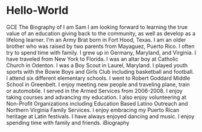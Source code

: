 # Hello-World
GCE
The Biography of I am Sam
I am looking forward to learning the true value of an education giving back to the community, as well as develop as a lifelong learner. 
I'm an Army Brat born in Fort Hood, Texas.
I am an older brother who was raised by two parents from Mayaguez, Puerto Rico.
I often try to spend time with family. 
I grew up in Germany, Maryland, and Virginia.
I have traveled from New York to Florida.
I was an altar boy at Catholic Church in Odenton.
I was a Boy Scout in Laurel, Maryland.
I played youth sports with the Bowie Boys and Girls Club including basketball and football. 
I attend six different elementary schools. 
I went to Robert Goddard Middle School in Greenbelt. 
I enjoy meeting new people and traveling plane, train or automobile.
I served in the Armed Services from 2006-2008. 
I enjoy taking courses and advancing my education.
I also enjoy volunteering at Non-Profit Organizations including Education Based Latino Outreach and Northern Virginia Family Services. 
I enjoy embracing my Puerto Rican heritage at Latin festivals. 
I have always enjoyed dancing and music. 
I enjoy spending time with family and friends.
iBiography
